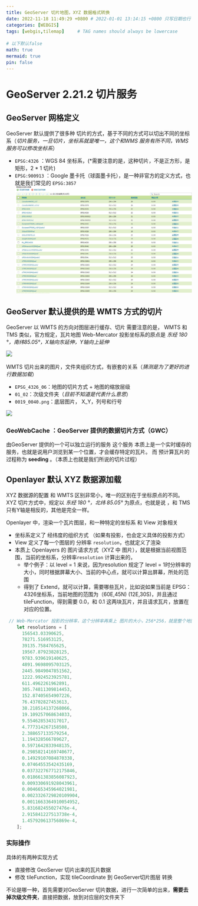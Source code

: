 ```yaml
---
title: GeoServer 切片地图，XYZ 数据格式转换
date: 2022-11-18 11:49:29 +0800 # 2022-01-01 13:14:15 +0800 只写日期也行；不写秒也行；这样也行 2022-03-09T00:55:42+08:00
categories: [WEBGIS]
tags: [webgis,tilemap]     # TAG names should always be lowercase

# 以下默认false
math: true
mermaid: true
pin: false
---
```


# GeoServer 2.21.2 切片服务

## GeoServer 网格定义

GeoServer 默认提供了很多种 切片的方式，基于不同的方式可以切出不同的坐标系（*切片服务，一旦切片，坐标系就是唯一，这个和WMS 服务有所不同，WMS 服务可以修改坐标系*）

+ `EPSG:4326` ：WGS 84 坐标系，(*需要注意的是，这种切片，不是正方形，是矩形，2 * 1 切片)
+ `EPSG:900913` ：Google 墨卡托（球面墨卡托），是一种非官方的定义方式，也就是我们常见的 `EPSG:3857`
![EPSG:900913](../assets/img/post/2022-11-18/20221117163407.png)

## GeoServer 默认提供的是 WMTS 方式的切片

GeoServer 以 WMTS 的方向对图层进行缓存、切片
需要注意的是， WMTS 和 TMS 类似，官方规定，瓦片地图 Web-Mercator 投影坐标系的原点是 *东经 180 °，南纬85.05°，X轴向东延伸，Y轴向上延伸*

![](../../assets/img/post/2022-11-18/20221117201519.png)

WMTS 切片出来的图片，文件夹组织方式，有嵌套的关系（*猜测是为了更好的进行数据加载*）

+ `EPSG_4326_06`：地图的切片方式 + 地图的缩放层级
+ `01_02`：次级文件夹（*目前不知道是代表什么意思*）
+ `0019_0040.png`：底层图片， X_Y，列号和行号

![](../../assets/img/post/2022-11-18/20221117194310.png)

### GeoWebCache ：GeoServer 提供的数据切片方式（GWC）
由GeoServer 提供的一个可以独立运行的服务
这个服务 本质上是一个实时缓存的服务，也就是说用户浏览到某一个位置，才会缓存特定的瓦片。
而 预计算瓦片的过程称为 **seeding** 。（本质上也就是我们所说的切片过程）

## Openlayer 默认 XYZ 数据源加载

XYZ 数据源的配置 和 WMTS 区别非常小，唯一的区别在于坐标原点的不同。
XYZ 切片方式中，规定以 *东经 180 °，北纬 85.05°* 为原点，也就是说 ，和 TMS 只有Y轴是相反的，其他是完全一样。

Openlayer 中，渲染一个瓦片图层，和一种特定的坐标系 和 View 对象相关

+ 坐标系定义了 经纬度的组织方式 （如果有投影，也会定义具体的投影方式）
+ View 定义了每一个图层的 分辨率 `resolution`，也就定义了渲染
+ 本质上 Openlayers 的 图片请求方式（XYZ 中 图片），就是根据当前视图范围，当前的坐标系，分辨率`resolution` 计算出来的，
	+ 举个例子：以 level = 1 来说，因为resolution 规定了 level = 1时分辨率的大小，同时根据屏幕大小、当前的中心点，就可以计算出屏幕，所处的范围
	+ 得到了 Extend，就可以计算，需要哪些瓦片，比如说如果当前是 EPSG：4326坐标系，当前地图的范围为（60E,45N) (12E,30S)，并且通过 tileFunction，得到需要 0.0，和 0.1 这两块瓦片，并且请求瓦片，放置在对应的位置。

```js
 // Web-Mercator 投影的分辨率，这个分辨率再乘上 图片的大小，256*256，就是整个地图大小
    let resolutions = [
      156543.03390625,
      78271.516953125,
      39135.7584765625,
      19567.87923828125,
      9783.939619140625,
      4891.9698095703125,
      2445.9849047851562,
      1222.9924523925781,
      611.4962261962891,
      305.74811309814453,
      152.87405654907226,
      76.43702827453613,
      38.218514137268066,
      19.109257068634033,
      9.554628534317017,
      4.777314267158508,
      2.388657133579254,
      1.194328566789627,
      0.5971642833948135,
      0.29858214169740677,
      0.14929107084870338,
      0.07464553542435169,
      0.037322767712175846,
      0.018661383856087923,
      0.009330691928043961,
      0.004665345964021981,
      0.0023326729820109904,
      0.0011663364910054952,
      5.831682455027476e-4,
      2.915841227513738e-4,
      1.457920613756869e-4,
    ];
```

### 实际操作

具体的有两种实现方式

+ 直接修改 GeoServer 切片出来的瓦片数据
+ 修改 tileFunction，实现 tileCoordinate 到 GeoServer切片图层 转换

不论是哪一种，首先需要对GeoServer 切片数据，进行一次简单的出来，**需要去掉次级文件夹**，直接把数据，放到对应层的文件夹下
